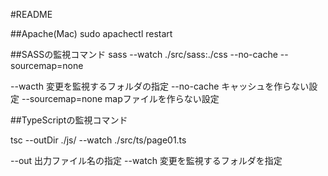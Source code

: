 #README

##Apache(Mac)
sudo apachectl restart

##SASSの監視コマンド
sass --watch ./src/sass:./css --no-cache --sourcemap=none

--wacth 変更を監視するフォルダの指定
--no-cache  キャッシュを作らない設定
--sourcemap=none  mapファイルを作らない設定

##TypeScriptの監視コマンド

tsc --outDir ./js/ --watch ./src/ts/page01.ts

--out 出力ファイル名の指定
--watch 変更を監視するフォルダを指定
